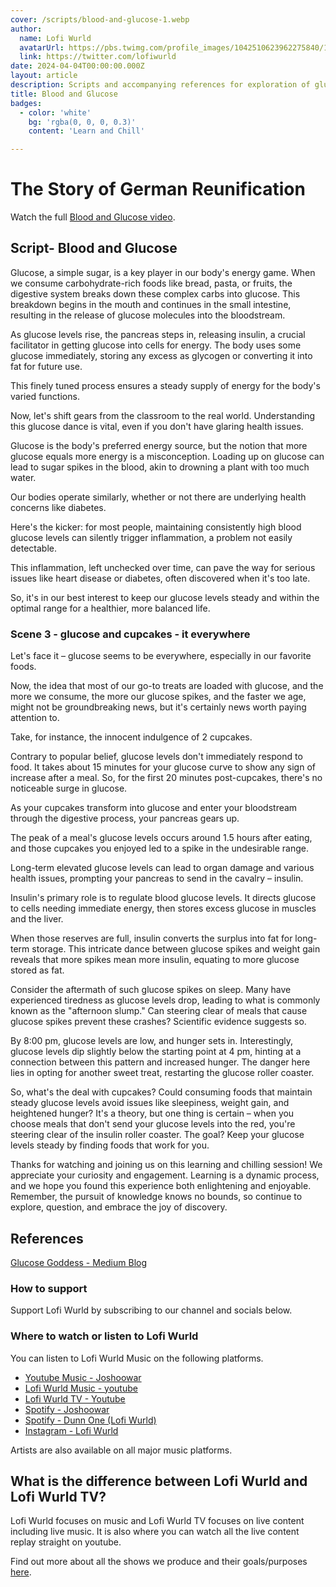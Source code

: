 ```yaml
---
cover: /scripts/blood-and-glucose-1.webp
author:
  name: Lofi Wurld
  avatarUrl: https://pbs.twimg.com/profile_images/1042510623962275840/1Iw_Mvud_400x400.jpg
  link: https://twitter.com/lofiwurld
date: 2024-04-04T00:00:00.000Z
layout: article
description: Scripts and accompanying references for exploration of glucose and effects in blood.
title: Blood and Glucose
badges:
  - color: 'white'
    bg: 'rgba(0, 0, 0, 0.3)'
    content: 'Learn and Chill'

---
```


# The Story of German Reunification


Watch the full [Blood and Glucose video](https://youtu.be/3rj4CLoBwo8).

## Script- Blood and Glucose

Glucose, a simple sugar, is a key player in our body's energy game. When we consume carbohydrate-rich foods like bread, pasta, or fruits, the digestive system breaks down these complex carbs into glucose. This breakdown begins in the mouth and continues in the small intestine, resulting in the release of glucose molecules into the bloodstream. 

As glucose levels rise, the pancreas steps in, releasing insulin, a crucial facilitator in getting glucose into cells for energy. The body uses some glucose immediately, storing any excess as glycogen or converting it into fat for future use. 

This finely tuned process ensures a steady supply of energy for the body's varied functions.

Now, let's shift gears from the classroom to the real world. Understanding this glucose dance is vital, even if you don't have glaring health issues. 

Glucose is the body's preferred energy source, but the notion that more glucose equals more energy is a misconception. Loading up on glucose can lead to sugar spikes in the blood, akin to drowning a plant with too much water. 

Our bodies operate similarly, whether or not there are underlying health concerns like diabetes.

Here's the kicker: for most people, maintaining consistently high blood glucose levels can silently trigger inflammation, a problem not easily detectable. 

This inflammation, left unchecked over time, can pave the way for serious issues like heart disease or diabetes, often discovered when it's too late. 

So, it's in our best interest to keep our glucose levels steady and within the optimal range for a healthier, more balanced life.

### Scene 3 - glucose and cupcakes - it everywhere

Let's face it – glucose seems to be everywhere, especially in our favorite foods. 

Now, the idea that most of our go-to treats are loaded with glucose, and the more we consume, the more our glucose spikes, and the faster we age, might not be groundbreaking news, but it's certainly news worth paying attention to.

Take, for instance, the innocent indulgence of 2 cupcakes. 

Contrary to popular belief, glucose levels don't immediately respond to food. It takes about 15 minutes for your glucose curve to show any sign of increase after a meal. So, for the first 20 minutes post-cupcakes, there's no noticeable surge in glucose.

As your cupcakes transform into glucose and enter your bloodstream through the digestive process, your pancreas gears up.

The peak of a meal's glucose levels occurs around 1.5 hours after eating, and those cupcakes you enjoyed led to a spike in the undesirable range. 

Long-term elevated glucose levels can lead to organ damage and various health issues, prompting your pancreas to send in the cavalry – insulin.

Insulin's primary role is to regulate blood glucose levels. It directs glucose to cells needing immediate energy, then stores excess glucose in muscles and the liver. 

When those reserves are full, insulin converts the surplus into fat for long-term storage. This intricate dance between glucose spikes and weight gain reveals that more spikes mean more insulin, equating to more glucose stored as fat.

Consider the aftermath of such glucose spikes on sleep. Many have experienced tiredness as glucose levels drop, leading to what is commonly known as the "afternoon slump." Can steering clear of meals that cause glucose spikes prevent these crashes? Scientific evidence suggests so.

By 8:00 pm, glucose levels are low, and hunger sets in. Interestingly, glucose levels dip slightly below the starting point at 4 pm, hinting at a connection between this pattern and increased hunger. The danger here lies in opting for another sweet treat, restarting the glucose roller coaster.

So, what's the deal with cupcakes? Could consuming foods that maintain steady glucose levels avoid issues like sleepiness, weight gain, and heightened hunger? It's a theory, but one thing is certain – when you choose meals that don't send your glucose levels into the red, you're steering clear of the insulin roller coaster. The goal? Keep your glucose levels steady by finding foods that work for you.

Thanks for watching and joining us on this learning and chilling session! We appreciate your curiosity and engagement. Learning is a dynamic process, and we hope you found this experience both enlightening and enjoyable. Remember, the pursuit of knowledge knows no bounds, so continue to explore, question, and embrace the joy of discovery. 


## References

[Glucose Goddess - Medium Blog](https://medium.com/@glucosegoddess/why-some-foods-make-us-sleepy-hungry-and-fat-12f8b56a3baf)


### How to support

Support Lofi Wurld by subscribing to our channel and socials below.

### Where to watch or listen to Lofi Wurld

You can listen to Lofi Wurld Music on the following platforms.

- [Youtube Music - Joshoowar](https://music.youtube.com/channel/UCsOyLGc8gwEcAmSp9vH9B7w)
- [Lofi Wurld Music - youtube](https://music.youtube.com/@Lofiwurld)
- [Lofi Wurld TV - Youtube](https://music.youtube.com/@Lofiwurld)
- [Spotify - Joshoowar](https://open.spotify.com/artist/4AvUyB3XD2MXyLwGVc43JP)
- [Spotify - Dunn One (Lofi Wurld)](https://open.spotify.com/artist/5SY403YZKzZqWrP92MDRzG)
- [Instagram - Lofi Wurld](https://instagram.com/lofiwurldmusic)

Artists are also available on all major music platforms.

## What is the difference between Lofi Wurld and Lofi Wurld TV?

Lofi Wurld focuses on music and Lofi Wurld TV focuses on live content including live music. It is also where you can watch all the live content replay straight on youtube.

Find out more about all the shows we produce and their goals/purposes [here](/articles/shows).

